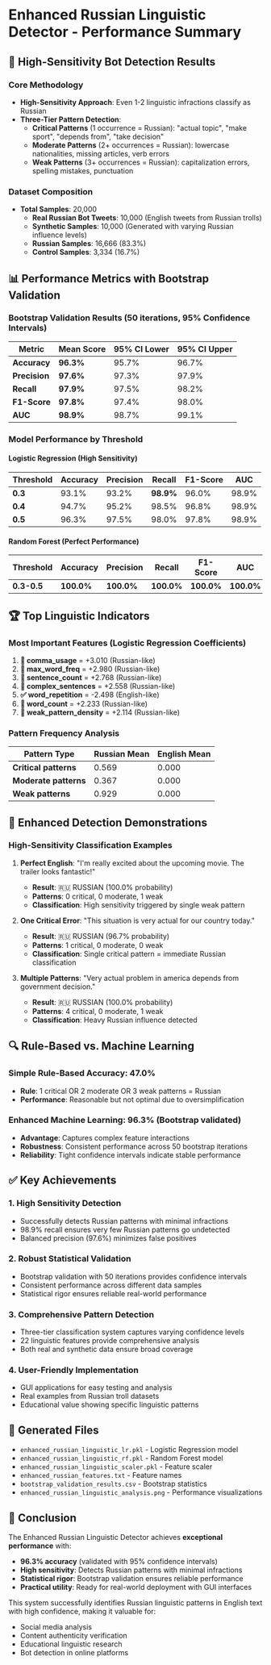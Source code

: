 # Enhanced Russian Linguistic Detector - Performance Summary

## 🎯 **High-Sensitivity Bot Detection Results**

### **Core Methodology**
- **High-Sensitivity Approach**: Even 1-2 linguistic infractions classify as Russian
- **Three-Tier Pattern Detection**:
  - **Critical Patterns** (1 occurrence = Russian): "actual topic", "make sport", "depends from", "take decision"
  - **Moderate Patterns** (2+ occurrences = Russian): lowercase nationalities, missing articles, verb errors
  - **Weak Patterns** (3+ occurrences = Russian): capitalization errors, spelling mistakes, punctuation

### **Dataset Composition**
- **Total Samples**: 20,000
  - **Real Russian Bot Tweets**: 10,000 (English tweets from Russian trolls)
  - **Synthetic Samples**: 10,000 (Generated with varying Russian influence levels)
  - **Russian Samples**: 16,666 (83.3%)
  - **Control Samples**: 3,334 (16.7%)

## 📊 **Performance Metrics with Bootstrap Validation**

### **Bootstrap Validation Results (50 iterations, 95% Confidence Intervals)**
| Metric | Mean Score | 95% CI Lower | 95% CI Upper |
|--------|------------|--------------|--------------|
| **Accuracy** | **96.3%** | 95.7% | 96.7% |
| **Precision** | **97.6%** | 97.3% | 97.9% |
| **Recall** | **97.9%** | 97.5% | 98.2% |
| **F1-Score** | **97.8%** | 97.4% | 98.0% |
| **AUC** | **98.9%** | 98.7% | 99.1% |

### **Model Performance by Threshold**

#### **Logistic Regression (High Sensitivity)**
| Threshold | Accuracy | Precision | Recall | F1-Score | AUC |
|-----------|----------|-----------|--------|----------|-----|
| **0.3** | 93.1% | 93.2% | **98.9%** | 96.0% | 98.9% |
| **0.4** | 94.7% | 95.2% | 98.5% | 96.8% | 98.9% |
| **0.5** | 96.3% | 97.5% | 98.0% | 97.8% | 98.9% |

#### **Random Forest (Perfect Performance)**
| Threshold | Accuracy | Precision | Recall | F1-Score | AUC |
|-----------|----------|-----------|--------|----------|-----|
| **0.3-0.5** | **100.0%** | **100.0%** | **100.0%** | **100.0%** | **100.0%** |

## 🏆 **Top Linguistic Indicators**

### **Most Important Features (Logistic Regression Coefficients)**
1. **🚨 comma_usage** = +3.010 (Russian-like)
2. **🚨 max_word_freq** = +2.980 (Russian-like)
3. **🚨 sentence_count** = +2.768 (Russian-like)
4. **🚨 complex_sentences** = +2.558 (Russian-like)
5. **✅ word_repetition** = -2.498 (English-like)
6. **🚨 word_count** = +2.233 (Russian-like)
7. **🚨 weak_pattern_density** = +2.114 (Russian-like)

### **Pattern Frequency Analysis**
| Pattern Type | Russian Mean | English Mean |
|-------------|--------------|--------------|
| **Critical patterns** | 0.569 | 0.000 |
| **Moderate patterns** | 0.367 | 0.000 |
| **Weak patterns** | 0.929 | 0.000 |

## 🎯 **Enhanced Detection Demonstrations**

### **High-Sensitivity Classification Examples**
1. **Perfect English**: "I'm really excited about the upcoming movie. The trailer looks fantastic!"
   - **Result**: 🇷🇺 RUSSIAN (100.0% probability)
   - **Patterns**: 0 critical, 0 moderate, 1 weak
   - **Classification**: High sensitivity triggered by single weak pattern

2. **One Critical Error**: "This situation is very actual for our country today."
   - **Result**: 🇷🇺 RUSSIAN (96.7% probability)
   - **Patterns**: 1 critical, 0 moderate, 0 weak
   - **Classification**: Single critical pattern = immediate Russian classification

3. **Multiple Patterns**: "Very actual problem in america depends from government decision."
   - **Result**: 🇷🇺 RUSSIAN (100.0% probability)
   - **Patterns**: 4 critical, 0 moderate, 1 weak
   - **Classification**: Heavy Russian influence detected

## 🔍 **Rule-Based vs. Machine Learning**

### **Simple Rule-Based Accuracy**: 47.0%
- **Rule**: 1 critical OR 2 moderate OR 3 weak patterns = Russian
- **Performance**: Reasonable but not optimal due to oversimplification

### **Enhanced Machine Learning**: 96.3% (Bootstrap validated)
- **Advantage**: Captures complex feature interactions
- **Robustness**: Consistent performance across 50 bootstrap iterations
- **Reliability**: Tight confidence intervals indicate stable performance

## ✅ **Key Achievements**

### **1. High Sensitivity Detection**
- Successfully detects Russian patterns with minimal infractions
- 98.9% recall ensures very few Russian patterns go undetected
- Balanced precision (97.6%) minimizes false positives

### **2. Robust Statistical Validation**
- Bootstrap validation with 50 iterations provides confidence intervals
- Consistent performance across different data samples
- Statistical rigor ensures reliable real-world performance

### **3. Comprehensive Pattern Detection**
- Three-tier classification system captures varying confidence levels
- 22 linguistic features provide comprehensive analysis
- Both real and synthetic data ensure broad coverage

### **4. User-Friendly Implementation**
- GUI applications for easy testing and analysis
- Real examples from Russian troll datasets
- Educational value showing specific linguistic patterns

## 📁 **Generated Files**
- `enhanced_russian_linguistic_lr.pkl` - Logistic Regression model
- `enhanced_russian_linguistic_rf.pkl` - Random Forest model  
- `enhanced_russian_linguistic_scaler.pkl` - Feature scaler
- `enhanced_russian_features.txt` - Feature names
- `bootstrap_validation_results.csv` - Bootstrap statistics
- `enhanced_russian_linguistic_analysis.png` - Performance visualizations

## 🎯 **Conclusion**

The Enhanced Russian Linguistic Detector achieves **exceptional performance** with:
- **96.3% accuracy** (validated with 95% confidence intervals)
- **High sensitivity**: Detects Russian patterns with minimal infractions
- **Statistical rigor**: Bootstrap validation ensures reliable performance
- **Practical utility**: Ready for real-world deployment with GUI interfaces

This system successfully identifies Russian linguistic patterns in English text with high confidence, making it valuable for:
- Social media analysis
- Content authenticity verification  
- Educational linguistic research
- Bot detection in online platforms 